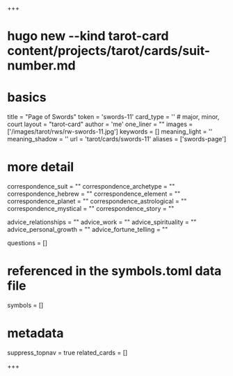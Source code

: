 +++
# hugo new --kind tarot-card content/projects/tarot/cards/suit-number.md
# basics
title     		 = "Page of Swords"
token					 = 'swords-11'
card_type			 = '' # major, minor, court
layout				 = "tarot-card"
author    		 = 'me'
one_liner 		 = ""
images				 = ['/images/tarot/rws/rw-swords-11.jpg']
keywords			 = []
meaning_light  = ''
meaning_shadow = ''
url						 = 'tarot/cards/swords-11'
aliases				 = ['swords-page']

# more detail
correspondence_suit 				= ""
correspondence_archetype 		= ""
correspondence_hebrew 			= ""
correspondence_element 			= ""
correspondence_planet 			= ""
correspondence_astrological = ""
correspondence_mystical 		= ""
correspondence_story 				= ""

advice_relationships 	 = ""
advice_work 					 = ""
advice_spirituality 	 = ""
advice_personal_growth = ""
advice_fortune_telling = ""

questions	= []

# referenced in the symbols.toml data file
symbols	  = []

# metadata
suppress_topnav = true
related_cards 	= []

+++